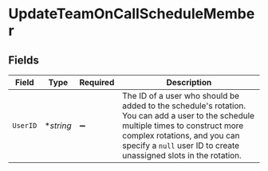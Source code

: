 # UpdateTeamOnCallScheduleMember


## Fields

| Field                                                                                                                                                                                                                                     | Type                                                                                                                                                                                                                                      | Required                                                                                                                                                                                                                                  | Description                                                                                                                                                                                                                               |
| ----------------------------------------------------------------------------------------------------------------------------------------------------------------------------------------------------------------------------------------- | ----------------------------------------------------------------------------------------------------------------------------------------------------------------------------------------------------------------------------------------- | ----------------------------------------------------------------------------------------------------------------------------------------------------------------------------------------------------------------------------------------- | ----------------------------------------------------------------------------------------------------------------------------------------------------------------------------------------------------------------------------------------- |
| `UserID`                                                                                                                                                                                                                                  | **string*                                                                                                                                                                                                                                 | :heavy_minus_sign:                                                                                                                                                                                                                        | The ID of a user who should be added to the schedule's rotation. You can add a user to the schedule<br/>multiple times to construct more complex rotations, and you can specify a `null` user ID to create<br/>unassigned slots in the rotation.<br/> |